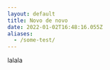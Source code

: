 ```yaml
---
layout: default
title: Novo de novo
date: 2022-01-02T16:48:16.055Z
aliases:
  - /some-test/
---
```

lalala